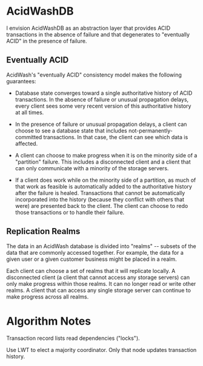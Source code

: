 # AcidWashDB

I envision AcidWashDB as an abstraction layer that provides ACID transactions
in the absence of failure and that degenerates to "eventually ACID" in the
presence of failure.

## Eventually ACID

AcidWash's "eventually ACID" consistency model makes the following guarantees:

* Database state converges toward a single authoritative history of ACID
  transactions. In the absence of failure or unusual propagation delays,
  every client sees some very recent version of this authoritative history at
  all times.

* In the presence of failure or unusual propagation delays, a client can choose
  to see a database state that includes not-permanently-committed transactions.
  In that case, the client can see which data is affected.

* A client can choose to make progress when it is on the minority side of a
  "partition" failure. This includes a disconnected client and a client that
  can only communicate with a minority of the storage servers.

* If a client does work while on the minority side of a partition,
  as much of that work as feasible is automatically added to the authoritative
  history after the failure is healed. Transactions that cannot be automatically
  incorporated into the history (because they conflict with others that were)
  are presented back to the client. The client can choose to redo those transactions
  or to handle their failure.

## Replication Realms

The data in an AcidWash database is divided into "realms" -- subsets of the
data that are commonly accessed together. For example, the data for a given
user or a given customer business might be placed in a realm.

Each client can choose a set of realms that it will replicate locally.
A disconnected client (a client that cannot access any storage servers) can
only make progress within those realms. It can no longer read or write other
realms. A client that can access any single storage server can continue
to make progress across all realms.

# Algorithm Notes

Transaction record lists read dependencies ("locks").

Use LWT to elect a majority coordinator. Only that node updates transaction history.

